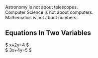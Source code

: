 Astronomy is not about telescopes.  
Computer Science is not about computers.  
Mathematics is not about numbers.

## Equations In Two Variables

$ x+2y=4 $  
$ 3x+4y=5 $


